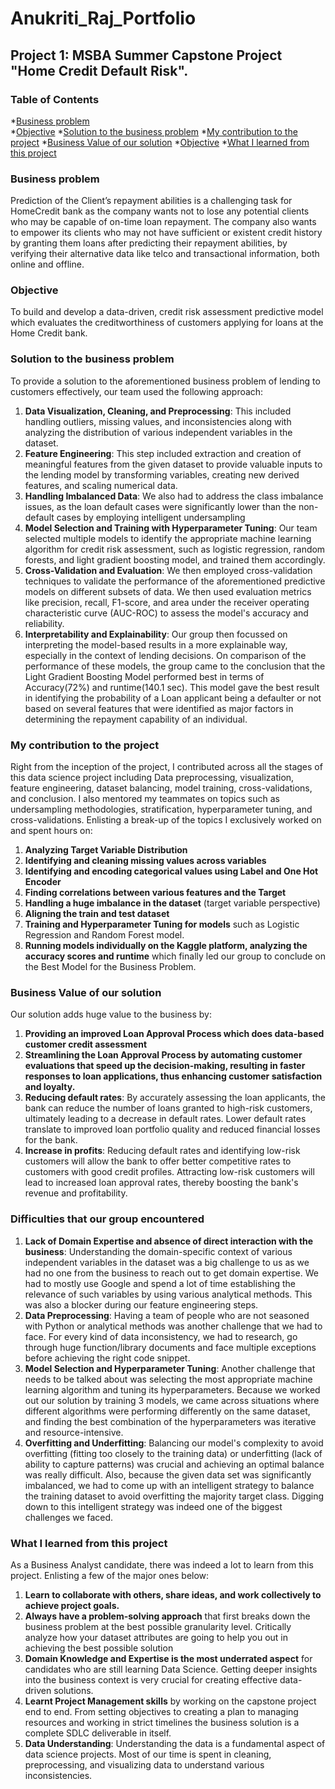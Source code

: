# Anukriti_Raj_Portfolio

## Project 1: MSBA Summer Capstone Project "Home Credit Default Risk".

### Table of Contents  
*[Business problem](#Businessproblem)  
*[Objective](#Objective)
*[Solution to the business problem](#solution)
*[My contribution to the project](#contribution)
*[Business Value of our solution](#BusinessValue)
*[Objective](#Objective)
*[What I learned from this project](#WhatIlearnedfromthisproject)  
   
<a name="Businessproblem"/></a>
### Business problem
Prediction of the Client’s repayment abilities is a challenging task for HomeCredit bank as the company wants not to lose any potential clients who may be capable of on-time loan repayment. The company also wants to empower its clients who may not have sufficient or existent credit history by granting them loans after predicting their repayment abilities, by verifying their alternative data like telco and transactional information, both online and offline.

<a name="Objective"/></a>
### Objective
To build and develop a data-driven, credit risk assessment predictive model which evaluates the creditworthiness of customers applying for loans at the Home Credit bank.

<a name="solution"/></a>
### Solution to the business problem
To provide a solution to the aforementioned business problem of lending to customers effectively, our team used the following approach:

1) **Data Visualization, Cleaning, and Preprocessing**: This included handling outliers, missing values, and inconsistencies along with analyzing the distribution of various independent variables in the dataset. 
2) **Feature Engineering**: This step included extraction and creation of meaningful features from the given dataset to provide valuable inputs to the lending model by transforming variables, creating new derived features, and scaling numerical data.
3) **Handling Imbalanced Data**: We also had to address the class imbalance issues, as the loan default cases were significantly lower than the non-default cases by employing intelligent undersampling
4) **Model Selection and Training with Hyperparameter Tuning**: Our team selected multiple models to identify the appropriate machine learning algorithm for credit risk assessment, such as logistic regression, random forests, and light gradient boosting model, and trained them accordingly.
5) **Cross-Validation and Evaluation**: We then employed cross-validation techniques to validate the performance of the aforementioned predictive models on different subsets of data. We then used evaluation metrics like precision, recall, F1-score, and area under the receiver operating characteristic curve (AUC-ROC) to assess the model's accuracy and reliability.
6) **Interpretability and Explainability**: Our group then focussed on interpreting the model-based results in a more explainable way, especially in the context of lending decisions. 
On comparison of the performance of these models, the group came to the conclusion that the Light Gradient Boosting Model performed best in terms of Accuracy(72%) and runtime(140.1 sec). This model gave the best result in identifying the probability of a Loan applicant being a defaulter or not based on several features that were identified as major factors in determining the repayment capability of an individual.

<a name="contribution"/></a>
### My contribution to the project
Right from the inception of the project, I contributed across all the stages of this data science project including Data preprocessing, visualization, feature engineering, dataset balancing, model training, cross-validations, and conclusion. I also mentored my teammates on topics such as undersampling methodologies, stratification, hyperparameter tuning, and cross-validations. Enlisting a break-up of the topics I exclusively worked on and spent hours on:

1) **Analyzing Target Variable Distribution**
2) **Identifying and cleaning missing values across variables**
3) **Identifying and encoding categorical values using Label and One Hot Encoder**
4) **Finding correlations between various features and the Target**
5) **Handling a huge imbalance in the dataset** (target variable perspective)
6) **Aligning the train and test dataset**
7) **Training and Hyperparameter Tuning for models** such as Logistic Regression and Random Forest model.
8) **Running models individually on the Kaggle platform, analyzing the accuracy scores and runtime** which finally led our group to conclude on the Best Model for the Business Problem.

<a name="BusinessValue"/></a>
### Business Value of our solution
Our solution adds huge value to the business by:

1) **Providing an improved Loan Approval Process which does data-based customer credit assessment**
2) **Streamlining the Loan Approval Process by automating customer evaluations that speed up the decision-making, resulting in faster responses to loan applications, thus enhancing customer satisfaction and loyalty.**
3) **Reducing default rates**: By accurately assessing the loan applicants, the bank can reduce the number of loans granted to high-risk customers, ultimately leading to a decrease in default rates. Lower default rates translate to improved loan portfolio quality and reduced financial losses for the bank.
4) **Increase in profits**: Reducing default rates and identifying low-risk customers will allow the bank to offer better competitive rates to customers with good credit profiles. Attracting low-risk customers will lead to increased loan approval rates, thereby boosting the bank's revenue and profitability.

###  Difficulties that our group encountered
1) **Lack of Domain Expertise and absence of direct interaction with the business**: Understanding the domain-specific context of various independent variables in the dataset was a big challenge to us as we had no one from the business to reach out to get domain expertise. We had to mostly use Google and spend a lot of time establishing the relevance of such variables by using various analytical methods. This was also a blocker during our feature engineering steps.
2) **Data Preprocessing**: Having a team of people who are not seasoned with Python or analytical methods was another challenge that we had to face. For every kind of data inconsistency, we had to research, go through huge function/library documents and face multiple exceptions before achieving the right code snippet.
3) **Model Selection and Hyperparameter Tuning**: Another challenge that needs to be talked about was selecting the most appropriate machine learning algorithm and tuning its hyperparameters. Because we worked out our solution by training 3 models, we came across situations where different algorithms were performing differently on the same dataset, and finding the best combination of the hyperparameters was iterative and resource-intensive.
4) **Overfitting and Underfitting**: Balancing our model's complexity to avoid overfitting (fitting too closely to the training data) or underfitting (lack of ability to capture patterns) was crucial and achieving an optimal balance was really difficult. Also, because the given data set was significantly imbalanced, we had to come up with an intelligent strategy to balance the training dataset to avoid overfitting the majority target class. Digging down to this intelligent strategy was indeed one of the biggest challenges we faced.

<a name="WhatIlearnedfromthisproject"/></a>
### What I learned from this project
As a Business Analyst candidate, there was indeed a lot to learn from this project. Enlisting a few of the major ones below:

1) **Learn to collaborate with others, share ideas, and work collectively to achieve project goals.**
2) **Always have a problem-solving approach** that first breaks down the business problem at the best possible granularity level. Critically analyze how your dataset attributes are going to help you out in achieving the best possible solution
3) **Domain Knowledge and Expertise is the most underrated aspect** for candidates who are still learning Data Science. Getting deeper insights into the business context is very crucial for creating effective data-driven solutions.
4) **Learnt Project Management skills** by working on the capstone project end to end. From setting objectives to creating a plan to managing resources and working in strict timelines the business solution is a complete SDLC deliverable in itself.
5) **Data Understanding**: Understanding the data is a fundamental aspect of data science projects. Most of our time is spent in cleaning, preprocessing, and visualizing data to understand various inconsistencies.
